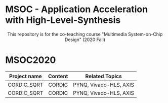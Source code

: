 # MSOC - Application Acceleration with High-Level-Synthesis 
<p align="center">
This repository is for the co-teaching course "Multimedia System-on-Chip Design" (2020 Fall)
</p>


# MSOC2020

|    Project name    |                            Content                             |          Related Topics           |
|:------------------:|:--------------------------------------------------------------:|:---------------------------------:|
|    CORDIC_SQRT     |                             CORDIC                             |      PYNQ, Vivado-HLS, AXIS       |
|    CORDIC_SQRT     |                             CORDIC                             |      PYNQ, Vivado-HLS, AXIS       |




